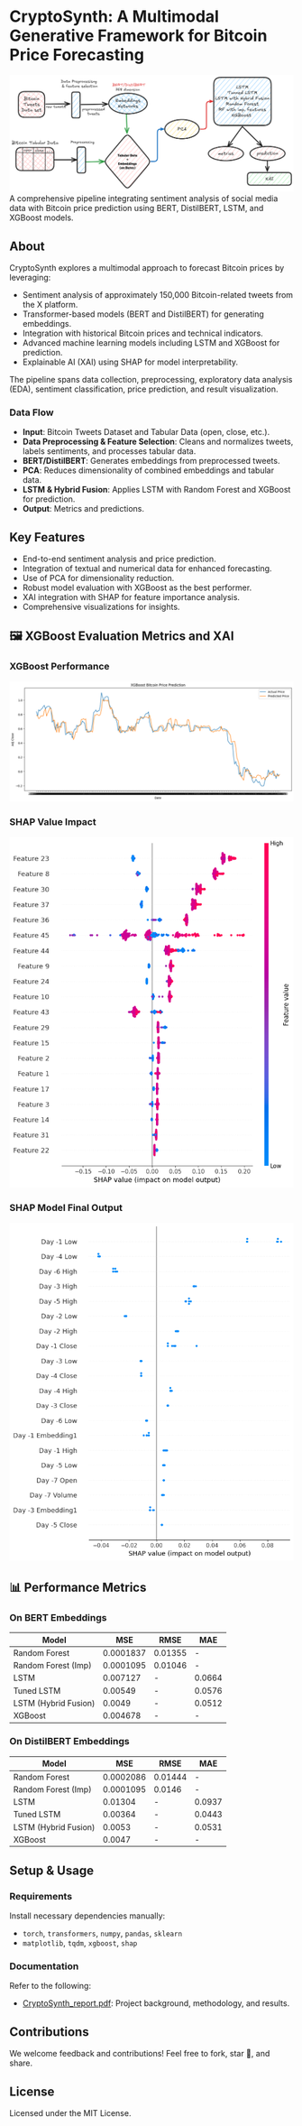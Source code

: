 # CryptoSynth: A Multimodal Generative Framework for Bitcoin Price Forecasting

![Bitcoin Pipeline](architecture/bird-eye.png)
A comprehensive pipeline integrating sentiment analysis of social media data with Bitcoin price prediction using BERT, DistilBERT, LSTM, and XGBoost models.

## About

CryptoSynth explores a multimodal approach to forecast Bitcoin prices by leveraging:

- Sentiment analysis of approximately 150,000 Bitcoin-related tweets from the X platform.
- Transformer-based models (BERT and DistilBERT) for generating embeddings.
- Integration with historical Bitcoin prices and technical indicators.
- Advanced machine learning models including LSTM and XGBoost for prediction.
- Explainable AI (XAI) using SHAP for model interpretability.

The pipeline spans data collection, preprocessing, exploratory data analysis (EDA), sentiment classification, price prediction, and result visualization.

### Data Flow
- **Input**: Bitcoin Tweets Dataset and Tabular Data (open, close, etc.).
- **Data Preprocessing & Feature Selection**: Cleans and normalizes tweets, labels sentiments, and processes tabular data.
- **BERT/DistilBERT**: Generates embeddings from preprocessed tweets.
- **PCA**: Reduces dimensionality of combined embeddings and tabular data.
- **LSTM & Hybrid Fusion**: Applies LSTM with Random Forest and XGBoost for prediction.
- **Output**: Metrics and predictions.

## Key Features
- End-to-end sentiment analysis and price prediction.
- Integration of textual and numerical data for enhanced forecasting.
- Use of PCA for dimensionality reduction.
- Robust model evaluation with XGBoost as the best performer.
- XAI integration with SHAP for feature importance analysis.
- Comprehensive visualizations for insights.

## 🖼️ XGBoost Evaluation Metrics and XAI
### XGBoost Performance
![XGBoost Metrics](images/xgb-metrics.png)

### SHAP Value Impact
![SHAP Value Impact](images/shap-1.png)

### SHAP Model Final Output
![SHAP Final Output](images/shap-2.png)

## 📊 Performance Metrics

### On BERT Embeddings
| Model                | MSE      | RMSE    | MAE    |
|----------------------|----------|---------|--------|
| Random Forest        | 0.0001837| 0.01355 | -      |
| Random Forest (Imp)  | 0.0001095| 0.01046 | -      |
| LSTM                 | 0.007127 | -       | 0.0664 |
| Tuned LSTM           | 0.00549  | -       | 0.0576 |
| LSTM (Hybrid Fusion) | 0.0049   | -       | 0.0512 |
| XGBoost              | 0.004678 | -       | -      |

### On DistilBERT Embeddings
| Model                | MSE      | RMSE    | MAE    |
|----------------------|----------|---------|--------|
| Random Forest        | 0.0002086| 0.01444 | -      |
| Random Forest (Imp)  | 0.0001095| 0.0146  | -      |
| LSTM                 | 0.01304  | -       | 0.0937 |
| Tuned LSTM           | 0.00364  | -       | 0.0443 |
| LSTM (Hybrid Fusion) | 0.0053   | -       | 0.0531 |
| XGBoost              | 0.0047   | -       | -      |

## Setup & Usage
### Requirements
Install necessary dependencies manually:
- `torch`, `transformers`, `numpy`, `pandas`, `sklearn`
- `matplotlib`, `tqdm`, `xgboost`, `shap`

### Documentation
Refer to the following:
- [CryptoSynth_report.pdf](documentation/CryptoSynth_report.pdf): Project background, methodology, and results.


## Contributions
We welcome feedback and contributions! Feel free to fork, star 🌟, and share.

## License
Licensed under the MIT License.
